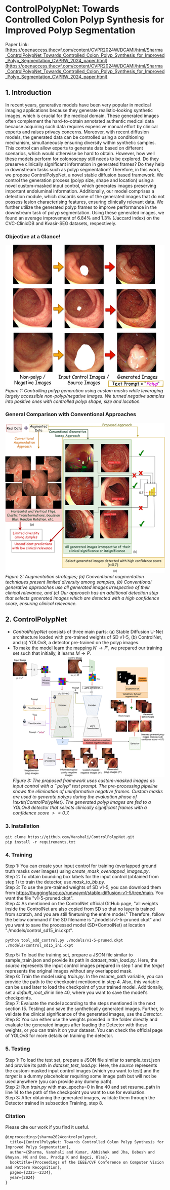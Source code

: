 # ControlPolypNet: Towards Controlled Colon Polyp Synthesis for Improved Polyp Segmentation

Paper Link: [https://openaccess.thecvf.com/content/CVPR2024W/DCAMI/html/Sharma_ControlPolypNet_Towards_Controlled_Colon_Polyp_Synthesis_for_Improved_Polyp_Segmentation_CVPRW_2024_paper.html](https://openaccess.thecvf.com/content/CVPR2024W/DCAMI/html/Sharma_ControlPolypNet_Towards_Controlled_Colon_Polyp_Synthesis_for_Improved_Polyp_Segmentation_CVPRW_2024_paper.html)

## 1. Introduction

In recent years, generative models have been very popular in medical imaging applications because they generate realistic-looking synthetic images, which is crucial for the medical domain. These generated images often complement the hard-to-obtain annotated authentic medical data because acquiring such data requires expensive manual effort by clinical experts and raises privacy concerns. Moreover, with recent diffusion models, the generated data can be controlled using a conditioning mechanism, simultaneously ensuring diversity within synthetic samples. This control can allow experts to generate data based on different scenarios, which would otherwise be hard to obtain. However, how well these models perform for colonoscopy still needs to be explored. Do they preserve clinically significant information in generated frames? Do they help in downstream tasks such as polyp segmentation? Therefore, in this work, we propose ControlPolypNet, a novel stable diffusion based framework. We control the generation process (polyp size, shape and location) using a novel custom-masked input control, which generates images preserving important endoluminal information. Additionally, our model comprises a detection module, which discards some of the generated images that do not possess lesion characterising features, ensuring clinically relevant data. We further utilize the generated polyp frames to improve performance in the downstream task of polyp segmentation. Using these generated images, we found an average improvement of 6.84% and 1.3% (Jaccard index) on the CVC-ClinicDB and Kvasir-SEG datasets, respectively.

### Objective at a Glance!
![Polyp Generation](figures/intro.png)
*Figure 1:  Controlling polyp generation using custom masks while leveraging largely accessible non-polyp/negative images. We turned negative samples into positive ones with controlled polyp shape, size and location.*

### General Comparison with Conventional Approaches
![Comparison](figures/intro2_controlnet.svg)
*Figure 2: Augmentation strategies; (a) Conventional augmentation techniques present limited diversity among samples, (b) Conventional generative approaches use all generated images irrespective of their clinical relevance, and (c) Our approach has an additional detection step that selects generated images which are detected with a high confidence score, ensuring clinical relevance.*

## 2. ControlPolypNet
- *ControlPolypNet* consists of three main parts: (a) Stable Diffusion U-Net architecture loaded with pre-trained weights of SD v1-5, (b) ControlNet, and (c) YOLOv8, a detector pre-trained on the polyp images. 
- To make the model learn the mapping $N' \rightarrow P'$, we prepared our training set such that initially, it learns $M \rightarrow P$.
![ControlPolypNet](figures/controlnet_diag1.svg)
*Figure 3: The proposed framework uses custom-masked images as input control with a ``polyp" text prompt. The pre-processing pipeline shows the elimination of uninformative negative frames. Custom masks are used to generate polyps during the evaluation phase of \textit{ControlPolypNet}. The generated polyp images are fed to a YOLOv8 detector that selects clinically significant frames with a confidence score $>=0.7$.*

### 3. Installation
```
git clone https://github.com/Vanshali/ControlPolypNet.git
pip install -r requirements.txt
```
### 4. Training
Step 1: You can create your input control for training (overlapped ground truth masks over images) using *create_mask_overlapped_images.py*. \
Step 2: To obtain bounding box labels for the input control (obtained from step 1) to train the detector, use *mask_to_bb.py*. \
Step 3: To use the pre-trained weights of SD v1-5, you can download them from https://huggingface.co/runwayml/stable-diffusion-v1-5/tree/main. You want the file "v1-5-pruned.ckpt". \
Step 4: As mentioned on the ControlNet official GitHub page, "all weights inside the ControlNet are also copied from SD so that no layer is trained from scratch, and you are still finetuning the entire model." Therefore, follow the below command if the SD filename is "./models/v1-5-pruned.ckpt" and you want to save the processed model (SD+ControlNet) at location "./models/control_sd15_ini.ckpt".
```
python tool_add_control.py ./models/v1-5-pruned.ckpt ./models/control_sd15_ini.ckpt
```
Step 5: To load the training set, prepare a JSON file similar to sample_train.json and provide its path in *dataset_train_load.py*. Here, the *source* represents the input control images prepared in step 1 and the *target* represents the original images without any overlapped mask. \
Step 6: Train the model using *train.py*. In the *resume_path* variable, you can provide the path to the checkpoint mentioned in step 4. Also, this variable can be used later to load the checkpoint of your trained model. Additionally, set a *default_root_dir* in line 40, where you want to save the model's checkpoints. \
Step 7: Evaluate the model according to the steps mentioned in the next section (5. Testing) and save the synthetically generated images. Further, to validate the clinical significance of the generated images, use the *Detector*. \
Step 8: You can either use the weights provided in the folder directly and evaluate the generated images after loading the Detector with these weights, or you can train it on your dataset. You can check the official page of YOLOv8 for more details on training the detector. 

### 5. Testing
Step 1:  To load the test set, prepare a JSON file similar to sample_test.json and provide its path in *dataset_test_load.py*. Here, the *source* represents the custom-masked input control images (which you want to test) and the *target* is a dummy placeholder requiring some image path but will not be used anywhere (you can provide any dummy path). \
Step 2: Run *train.py* with max_epochs=0 in line 40 and set resume_path in line 14 to the path of the checkpoint you want to use for evaluation. \
Step 3: After obtaining the generated images, validate them through the Detector trained in subsection Training, step 8. 

### Citation
Please cite our work if you find it useful.
```
@inproceedings{sharma2024controlpolypnet,
  title={ControlPolypNet: Towards Controlled Colon Polyp Synthesis for Improved Polyp Segmentation},
  author={Sharma, Vanshali and Kumar, Abhishek and Jha, Debesh and Bhuyan, MK and Das, Pradip K and Bagci, Ulas},
  booktitle={Proceedings of the IEEE/CVF Conference on Computer Vision and Pattern Recognition},
  pages={2325--2334},
  year={2024}
}

```
